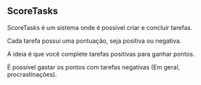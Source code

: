 ## ScoreTasks

ScoreTasks é um sistema onde é possivel criar e concluir tarefas.

Cada tarefa possui uma pontuação, seja positiva ou negativa.

A ideia é que você complete tarefas positivas para ganhar pontos.

É possivel gastar os pontos com tarefas negativas (Em geral, procrastinações).
